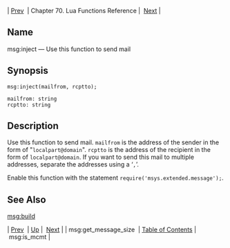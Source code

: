 | [Prev](lua.ref.msg_get_message_size)  | Chapter 70. Lua Functions Reference |  [Next](lua.ref.msg_is_mcmt) |

<a name="lua.ref.msg_inject"></a>
## Name

msg:inject — Use this function to send mail

<a name="idp16806384"></a>
## Synopsis

`msg:inject(mailfrom, rcptto);`

```
mailfrom: string
rcptto: string
```
<a name="idp16809376"></a>
## Description

Use this function to send mail. `mailfrom` is the address of the sender in the form of "`localpart@domain`". `rcptto` is the address of the recipient in the form of `localpart@domain`. If you want to send this mail to multiple addresses, separate the addresses using a ‘`,`’.

Enable this function with the statement `require('msys.extended.message');`.

<a name="idp16814592"></a>
## See Also

[msg:build](lua.ref.msg_build "msg:build")

| [Prev](lua.ref.msg_get_message_size)  | [Up](lua.function.details) |  [Next](lua.ref.msg_is_mcmt) |
| msg:get_message_size  | [Table of Contents](index) |  msg:is_mcmt |


